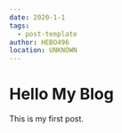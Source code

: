 ```yaml
---
date: 2020-1-1
tags:
  - post-template
author: HEBO496
location: UNKNOWN
---
```


# Hello My Blog

This is my first post.